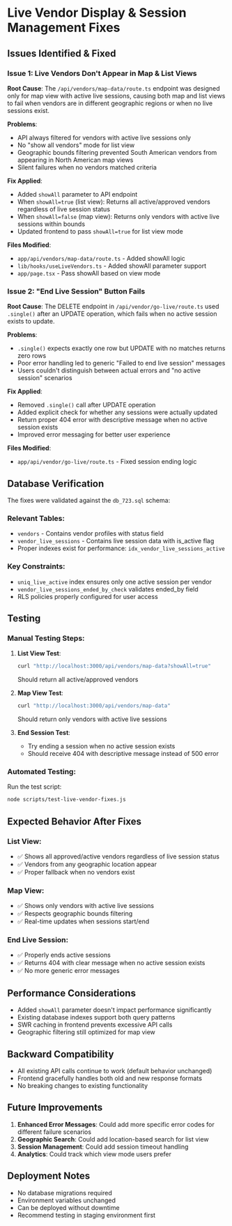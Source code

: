 # Live Vendor Display & Session Management Fixes

## Issues Identified & Fixed

### Issue 1: Live Vendors Don't Appear in Map & List Views

**Root Cause**: The `/api/vendors/map-data/route.ts` endpoint was designed only for map view with active live sessions, causing both map and list views to fail when vendors are in different geographic regions or when no live sessions exist.

**Problems**:
- API always filtered for vendors with active live sessions only
- No "show all vendors" mode for list view
- Geographic bounds filtering prevented South American vendors from appearing in North American map views
- Silent failures when no vendors matched criteria

**Fix Applied**:
- Added `showAll` parameter to API endpoint
- When `showAll=true` (list view): Returns all active/approved vendors regardless of live session status
- When `showAll=false` (map view): Returns only vendors with active live sessions within bounds
- Updated frontend to pass `showAll=true` for list view mode

**Files Modified**:
- `app/api/vendors/map-data/route.ts` - Added showAll logic
- `lib/hooks/useLiveVendors.ts` - Added showAll parameter support
- `app/page.tsx` - Pass showAll based on view mode

### Issue 2: "End Live Session" Button Fails

**Root Cause**: The DELETE endpoint in `/api/vendor/go-live/route.ts` used `.single()` after an UPDATE operation, which fails when no active session exists to update.

**Problems**:
- `.single()` expects exactly one row but UPDATE with no matches returns zero rows
- Poor error handling led to generic "Failed to end live session" messages
- Users couldn't distinguish between actual errors and "no active session" scenarios

**Fix Applied**:
- Removed `.single()` call after UPDATE operation
- Added explicit check for whether any sessions were actually updated
- Return proper 404 error with descriptive message when no active session exists
- Improved error messaging for better user experience

**Files Modified**:
- `app/api/vendor/go-live/route.ts` - Fixed session ending logic

## Database Verification

The fixes were validated against the `db_723.sql` schema:

### Relevant Tables:
- `vendors` - Contains vendor profiles with status field
- `vendor_live_sessions` - Contains live session data with is_active flag
- Proper indexes exist for performance: `idx_vendor_live_sessions_active`

### Key Constraints:
- `uniq_live_active` index ensures only one active session per vendor
- `vendor_live_sessions_ended_by_check` validates ended_by field
- RLS policies properly configured for user access

## Testing

### Manual Testing Steps:

1. **List View Test**:
   ```bash
   curl "http://localhost:3000/api/vendors/map-data?showAll=true"
   ```
   Should return all active/approved vendors

2. **Map View Test**:
   ```bash
   curl "http://localhost:3000/api/vendors/map-data"
   ```
   Should return only vendors with active live sessions

3. **End Session Test**:
   - Try ending a session when no active session exists
   - Should receive 404 with descriptive message instead of 500 error

### Automated Testing:
Run the test script:
```bash
node scripts/test-live-vendor-fixes.js
```

## Expected Behavior After Fixes

### List View:
- ✅ Shows all approved/active vendors regardless of live session status
- ✅ Vendors from any geographic location appear
- ✅ Proper fallback when no vendors exist

### Map View:
- ✅ Shows only vendors with active live sessions
- ✅ Respects geographic bounds filtering
- ✅ Real-time updates when sessions start/end

### End Live Session:
- ✅ Properly ends active sessions
- ✅ Returns 404 with clear message when no active session exists
- ✅ No more generic error messages

## Performance Considerations

- Added `showAll` parameter doesn't impact performance significantly
- Existing database indexes support both query patterns
- SWR caching in frontend prevents excessive API calls
- Geographic filtering still optimized for map view

## Backward Compatibility

- All existing API calls continue to work (default behavior unchanged)
- Frontend gracefully handles both old and new response formats
- No breaking changes to existing functionality

## Future Improvements

1. **Enhanced Error Messages**: Could add more specific error codes for different failure scenarios
2. **Geographic Search**: Could add location-based search for list view
3. **Session Management**: Could add session timeout handling
4. **Analytics**: Could track which view mode users prefer

## Deployment Notes

- No database migrations required
- Environment variables unchanged
- Can be deployed without downtime
- Recommend testing in staging environment first